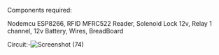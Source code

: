 Components required:

  Nodemcu ESP8266,
  RFID MFRC522 Reader,
  Solenoid Lock 12v,
  Relay 1 channel,
  12v Battery,
  Wires,
  BreadBoard

Circuit:-![Screenshot (74)](https://github.com/Aniket-011/RFID-door-lock-/assets/102323934/d2a1e19f-0218-4694-a35a-1e5adf1f7ae0)


